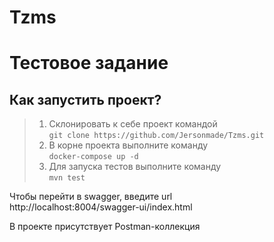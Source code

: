 # Tzms

# Тестовое задание

## Как запустить проект?
>1. Склонировать к себе проект командой <br>
    `git clone https://github.com/Jersonmade/Tzms.git`
>2. В корне проекта выполните команду <br>
    `docker-compose up -d`
>3. Для запуска тестов выполните команду <br>
    `mvn test`

Чтобы перейти в swagger, введите url <br>
http://localhost:8004/swagger-ui/index.html

В проекте присутствует Postman-коллекция